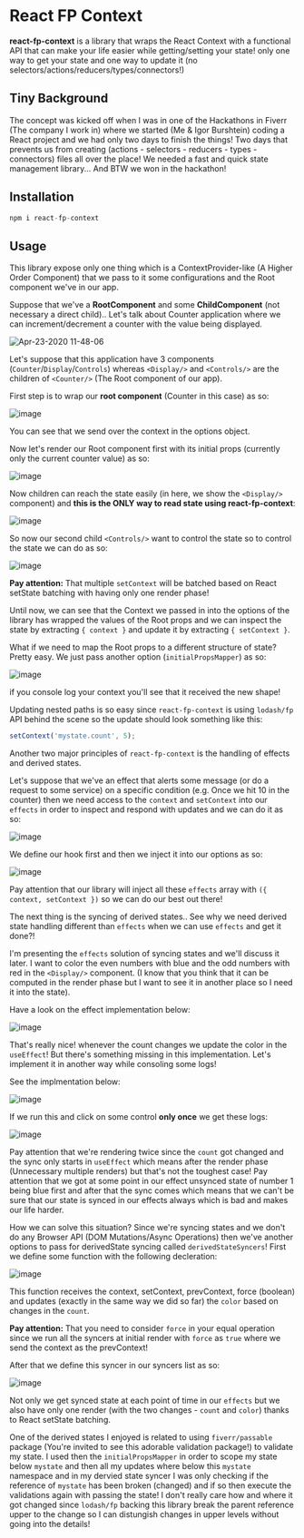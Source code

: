 # React FP Context

**react-fp-context** is a library that wraps the React Context with a functional API that can make your life easier while getting/setting your state! only one way to get your state and one way to update it (no selectors/actions/reducers/types/connectors!)

## Tiny Background

The concept was kicked off when I was in one of the Hackathons in Fiverr (The company I work in) where we started (Me & Igor Burshtein) coding a React project and we had only two days to finish the things! Two days that prevents us from creating (actions - selectors - reducers - types - connectors) files all over the place! We needed a fast and quick state management library... And BTW we won in the hackathon!

## Installation

```js
npm i react-fp-context
```

## Usage

This library expose only one thing which is a ContextProvider-like (A Higher Order Component) that we pass to it some configurations and the Root component we've in our app.

Suppose that we've a **RootComponent** and some **ChildComponent** (not necessary a direct child).. Let's talk about Counter application where we can increment/decrement a counter with the value being displayed.

![Apr-23-2020 11-48-06](https://user-images.githubusercontent.com/7091543/80079053-708b1200-8558-11ea-92d8-7756ac7d855e.gif)

Let's suppose that this application have 3 components (`Counter`/`Display`/`Controls`) whereas `<Display/>` and `<Controls/>` are the children of `<Counter/>` (The Root component of our app).

First step is to wrap our **root component** (Counter in this case) as so:

![image](https://user-images.githubusercontent.com/7091543/80080101-c9a77580-8559-11ea-8372-2d03156c5c5d.png)

You can see that we send over the context in the options object.

Now let's render our Root component first with its initial props (currently only the current counter value) as so:

![image](https://user-images.githubusercontent.com/7091543/80080315-21de7780-855a-11ea-93dd-af03d24decce.png)

Now children can reach the state easily (in here, we show the `<Display/>` component) and **this is the ONLY way to read state using react-fp-context**:

![image](https://user-images.githubusercontent.com/7091543/80080459-55b99d00-855a-11ea-9776-f7fbf23f6206.png)

So now our second child `<Controls/>` want to control the state so to control the state we can do as so:

![image](https://user-images.githubusercontent.com/7091543/80080862-dbd5e380-855a-11ea-9735-2402fba0d506.png)

**Pay attention:** That multiple `setContext` will be batched based on React setState batching with having only one render phase!

Until now, we can see that the Context we passed in into the options of the library has wrapped the values of the Root props and we can inspect the state by extracting `{ context }` and update it by extracting `{ setContext }`.

What if we need to map the Root props to a different structure of state? Pretty easy. We just pass another option (`initialPropsMapper`) as so:

![image](https://user-images.githubusercontent.com/7091543/80081841-27d55800-855c-11ea-9cf0-8818b761b64a.png)

if you console log your context you'll see that it received the new shape!

Updating nested paths is so easy since `react-fp-context` is using `lodash/fp` API behind the scene so the update should look something like this:

```js
setContext('mystate.count', 5);
```

Another two major principles of `react-fp-context` is the handling of effects and derived states.

Let's suppose that we've an effect that alerts some message (or do a request to some service) on a specific condition (e.g. Once we hit 10 in the counter) then we need access to the `context` and `setContext` into our `effects` in order to inspect and respond with updates and we can do it as so:

![image](https://user-images.githubusercontent.com/7091543/80083626-7daaff80-855e-11ea-8a65-18134701a0b6.png)

We define our hook first and then we inject it into our options as so:

![image](https://user-images.githubusercontent.com/7091543/80083970-e6927780-855e-11ea-8e6b-96fcabee89dd.png)

Pay attention that our library will inject all these `effects` array with `({ context, setContext })` so we can do our best out there!

The next thing is the syncing of derived states.. See why we need derived state handling different than `effects` when we can use `effects` and get it done?!

I'm presenting the `effects` solution of syncing states and we'll discuss it later. I want to color the even numbers with blue and the odd numbers with red in the `<Display/>` component. (I know that you think that it can be computed in the render phase but I want to see it in another place so I need it into the state).

Have a look on the effect implementation below:

![image](https://user-images.githubusercontent.com/7091543/80084792-04141100-8560-11ea-9176-dd4bcd59d052.png)

That's really nice! whenever the count changes we update the color in the `useEffect`! But there's something missing in this implementation. Let's implement it in another way while consoling some logs!

See the implmentation below:

![image](https://user-images.githubusercontent.com/7091543/80085049-64a34e00-8560-11ea-92cd-de6157b6518b.png)

If we run this and click on some control **only once** we get these logs:

![image](https://user-images.githubusercontent.com/7091543/80085215-96b4b000-8560-11ea-9aaf-d846616db610.png)

Pay attention that we're rendering twice since the `count` got changed and the sync only starts in `useEffect` which means after the render phase (Unnecessary multiple renders) but that's not the toughest case! Pay attention that we got at some point in our effect unsynced state of number 1 being blue first and after that the sync comes which means that we can't be sure that our state is synced in our effects always which is bad and makes our life harder.

How we can solve this situation? Since we're syncing states and we don't do any Browser API (DOM Mutations/Async Operations) then we've another options to pass for derivedState syncing called `derivedStateSyncers`! First we define some function with the following decleration:

![image](https://user-images.githubusercontent.com/7091543/80085765-5e61a180-8561-11ea-96f8-554599fc9116.png)

This function receives the context, setContext, prevContext, force (boolean) and updates (exactly in the same way we did so far) the `color` based on changes in the `count`.

**Pay attention:** That you need to consider `force` in your equal operation since we run all the syncers at initial render with `force` as `true` where we send the context as the prevContext!

After that we define this syncer in our syncers list as so:

![image](https://user-images.githubusercontent.com/7091543/80086301-2c047400-8562-11ea-9ea5-074196ae358b.png)

Not only we get synced state at each point of time in our `effects` but we also have only one render (with the two changes - `count` and `color`) thanks to React setState batching.

One of the derived states I enjoyed is related to using `fiverr/passable` package (You're invited to see this adorable validation package!) to validate my state. I used then the `initialPropsMapper` in order to scope my state below `mystate` and then all my updates where below this `mystate` namespace and in my dervied state syncer I was only checking if the reference of `mystate` has been broken (changed) and if so then execute the validations again with passing the state! I don't really care how and where it got changed since `lodash/fp` backing this library break the parent reference upper to the change so I can distungish changes in upper levels without going into the details!
